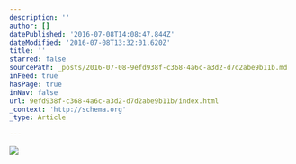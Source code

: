 ```yaml
---
description: ''
author: []
datePublished: '2016-07-08T14:08:47.844Z'
dateModified: '2016-07-08T13:32:01.620Z'
title: ''
starred: false
sourcePath: _posts/2016-07-08-9efd938f-c368-4a6c-a3d2-d7d2abe9b11b.md
inFeed: true
hasPage: true
inNav: false
url: 9efd938f-c368-4a6c-a3d2-d7d2abe9b11b/index.html
_context: 'http://schema.org'
_type: Article

---
```

![](https://the-grid-user-content.s3-us-west-2.amazonaws.com/3b6fdb39-fd68-4e7f-9143-70516a332508.jpg)